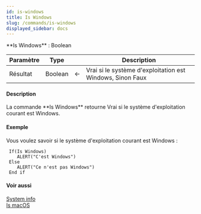 ```yaml
---
id: is-windows
title: Is Windows
slug: /commands/is-windows
displayed_sidebar: docs
---
```


<!--REF #_command_.Is Windows.Syntax-->**Is Windows** : Boolean<!-- END REF-->
<!--REF #_command_.Is Windows.Params-->
| Paramètre | Type |  | Description |
| --- | --- | --- | --- |
| Résultat | Boolean | &#8592; | Vrai si le système d'exploitation est Windows, Sinon Faux |

<!-- END REF-->

#### Description 

<!--REF #_command_.Is Windows.Summary-->La commande **Is Windows** retourne Vrai si le système d'exploitation courant est Windows.<!-- END REF-->

#### Exemple 

Vous voulez savoir si le système d'exploitation courant est Windows :

```4d
 If(Is Windows)
    ALERT("C'est Windows")
 Else
    ALERT("Ce n'est pas Windows")
 End if
```

#### Voir aussi 

[System info](system-info.md)  
[Is macOS](is-macos.md)  